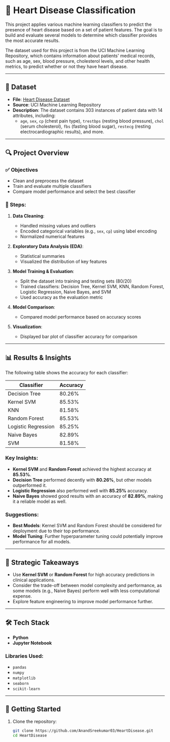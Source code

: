 # 🧠 Heart Disease Classification

This project applies various machine learning classifiers to predict the presence of heart disease based on a set of patient features. The goal is to build and evaluate several models to determine which classifier provides the most accurate results.

The dataset used for this project is from the UCI Machine Learning Repository, which contains information about patients' medical records, such as age, sex, blood pressure, cholesterol levels, and other health metrics, to predict whether or not they have heart disease.

---

## 📁 Dataset

- **File**: [Heart Disease Dataset](https://archive.ics.uci.edu/dataset/45/heart+disease)
- **Source**: UCI Machine Learning Repository
- **Description**: The dataset contains 303 instances of patient data with 14 attributes, including:
  - `age`, `sex`, `cp` (chest pain type), `trestbps` (resting blood pressure), `chol` (serum cholesterol), `fbs` (fasting blood sugar), `restecg` (resting electrocardiographic results), and more.

---

## 🔍 Project Overview

### ✅ Objectives

- Clean and preprocess the dataset
- Train and evaluate multiple classifiers
- Compare model performance and select the best classifier

### 🧪 Steps:

1. **Data Cleaning**:

   - Handled missing values and outliers
   - Encoded categorical variables (e.g., `sex`, `cp`) using label encoding
   - Normalized numerical features

2. **Exploratory Data Analysis (EDA)**:

   - Statistical summaries
   - Visualized the distribution of key features

3. **Model Training & Evaluation**:

   - Split the dataset into training and testing sets (80/20)
   - Trained classifiers: Decision Tree, Kernel SVM, KNN, Random Forest, Logistic Regression, Naive Bayes, and SVM
   - Used accuracy as the evaluation metric

4. **Model Comparison**:

   - Compared model performance based on accuracy scores

5. **Visualization**:
   - Displayed bar plot of classifier accuracy for comparison

---

## 📊 Results & Insights

The following table shows the accuracy for each classifier:

| Classifier          | Accuracy |
| ------------------- | -------- |
| Decision Tree       | 80.26%   |
| Kernel SVM          | 85.53%   |
| KNN                 | 81.58%   |
| Random Forest       | 85.53%   |
| Logistic Regression | 85.25%   |
| Naive Bayes         | 82.89%   |
| SVM                 | 81.58%   |

### Key Insights:

- **Kernel SVM** and **Random Forest** achieved the highest accuracy at **85.53%**.
- **Decision Tree** performed decently with **80.26%**, but other models outperformed it.
- **Logistic Regression** also performed well with **85.25%** accuracy.
- **Naive Bayes** showed good results with an accuracy of **82.89%**, making it a reliable model as well.

### Suggestions:

- **Best Models**: Kernel SVM and Random Forest should be considered for deployment due to their top performance.
- **Model Tuning**: Further hyperparameter tuning could potentially improve performance for all models.

---

## 🧠 Strategic Takeaways

- Use **Kernel SVM** or **Random Forest** for high accuracy predictions in clinical applications.
- Consider the trade-off between model complexity and performance, as some models (e.g., Naive Bayes) perform well with less computational expense.
- Explore feature engineering to improve model performance further.

---

## 🛠️ Tech Stack

- **Python**
- **Jupyter Notebook**

### Libraries Used:

- `pandas`
- `numpy`
- `matplotlib`
- `seaborn`
- `scikit-learn`

---

## 🚀 Getting Started

1. Clone the repository:
   ```bash
   git clone https://github.com/AnandSreekumar03/HeartDisease.git
   cd HeartDisease
   ```
